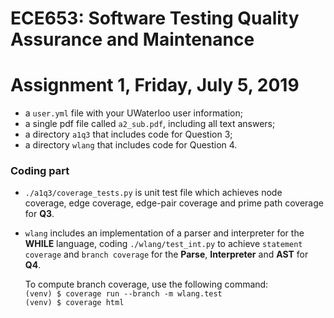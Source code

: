 # ECE653: Software Testing Quality Assurance and Maintenance
# Assignment 1, Friday, July 5, 2019

+ a `user.yml` file with your UWaterloo user information;
+ a single pdf file called `a2_sub.pdf`, including all text answers;
+ a directory `a1q3` that includes code for Question 3;
+ a directory `wlang` that includes code for Question 4.


### Coding part
+ `./a1q3/coverage_tests.py` is unit test file which achieves node coverage, edge coverage, edge-pair coverage and prime path coverage for **Q3**.

+ `wlang` includes an implementation of a parser and interpreter for the **WHILE** language, coding `./wlang/test_int.py` to achieve `statement coverage` and `branch coverage` for the **Parse**, **Interpreter** and **AST** for **Q4**.


   To compute branch coverage, use the following command:  
   `(venv) $ coverage run --branch -m wlang.test`  
   `(venv) $ coverage html`
